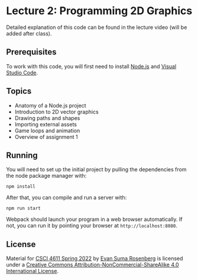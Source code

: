 # Lecture 2: Programming 2D Graphics

Detailed explanation of this code can be found in the lecture video (will be added after class).

## Prerequisites

To work with this code, you will first need to install [Node.js](https://nodejs.org/en/) and [Visual Studio Code](https://code.visualstudio.com/). 

## Topics

- Anatomy of a Node.js project
- Introduction to 2D vector graphics
- Drawing paths and shapes
- Importing external assets
- Game loops and animation
- Overview of assignment 1

## Running

You will need to set up the initial project by pulling the dependencies from the node package manager with:

```
npm install
```

After that, you can compile and run a server with:

```
npm run start
```

Webpack should launch your program in a web browser automatically.  If not, you can run it by pointing your browser at `http://localhost:8080`.

## License

Material for [CSCI 4611 Spring 2022](https://canvas.umn.edu/courses/290928/assignments/syllabus) by [Evan Suma Rosenberg](https://illusioneering.umn.edu/) is licensed under a [Creative Commons Attribution-NonCommercial-ShareAlike 4.0 International License](http://creativecommons.org/licenses/by-nc-sa/4.0/).